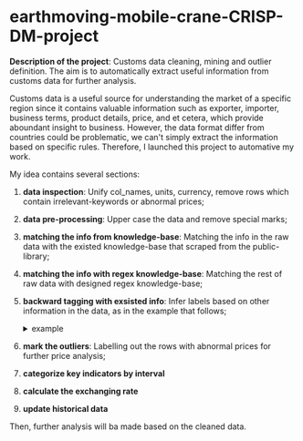 # earthmoving-mobile-crane-CRISP-DM-project
**Description of the project**: Customs data cleaning, mining and outlier definition. The aim is to automatically extract useful information from customs data for further analysis.

Customs data is a useful source for understanding the market of a specific region since it contains valuable information such as exporter, importer, business terms, product details, price, and et cetera, which provide aboundant insight to business. However, the data format differ from countries could be problematic, we can't simply extract the information based on specific rules. Therefore, I launched this project to automative my work.

My idea contains several sections:

1. **data inspection**: Unify col_names, units, currency, remove rows which contain irrelevant-keywords or abnormal prices;
2. **data pre-processing**: Upper case the data and remove special marks;
3. **matching the info from knowledge-base**: Matching the info in the raw data with the existed knowledge-base that scraped from the public-library;
4. **matching the info with regex knowledge-base**: Matching the rest of raw data with designed regex knowledge-base;
5. **backward tagging with exsisted info**: Infer labels based on other information in the data, as in the example that follows;

    <details>
    <summary>example</summary>
      
    | item | brand | model | capacity | type |
    |------|------|------|------|------|
    | A    | ✓    | ✓    | ✓    | ✓    |
    | B    | ✓    | ✘    | ✓    | ✓    |
    
    </details>

7. **mark the outliers**: Labelling out the rows with abnormal prices for further price analysis;
8. **categorize key indicators by interval**
9. **calculate the exchanging rate**
10. **update historical data**

Then, further analysis will ba made based on the cleaned data.
